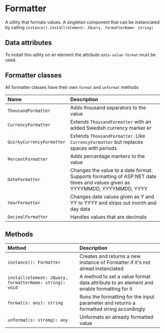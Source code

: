 # Formatter

A utility that formats values. A singleton component that can be instanciated by calling `instance().install(element: JQuery, formatterName: string)` 

## Data attributes

To install this utility on an element the attribute `data-value-format` must be used. 

## Formatter classes 

All formatter classes have their own `format` and `unformat` methods

| Name                    | Description
|:------------------------|:------------
|`ThousandFormatter`      | Adds thousand separators to the value
|`CurrencyFormatter`      | Extends `ThousandFormatter` with an added Swedish currency marker *kr*
|`QuirkyCurrencyFormatter`| Extends `ThousandFormatter`. Like `CurrencyFormatter` but replaces spaces with periods
|`PercentFormatter`       | Adds percentage markers to the value
|`DateFormatter`          | Changes the value to a date format. Supports formatting of ASP.NET date times and values given as YYYYMMDD, YYYYMMDD, YYYY 
|`YearFormatter`          | Changes date values given as Y and YY to YYYY and strips out month and day data 
|`DecimalFormatter`       | Handles values that are decimals

## Methods

| Method                                                | Description
|:------------------------------------------------------|:-----------
|`instance(): Formatter`                                | Creates and returns a new instance of Formatter if it's not alread instanciated
|`install(element: JQuery, formatterName: string): void`| A method to set a value format data attribute to an element and enable formatting for it
|`format(s: any): string`                               | Runs the formatting for the input parameter and returns a formatted string accordingly 
|`unformat(s: stromg): any`                             | Unformats an already formatted value
